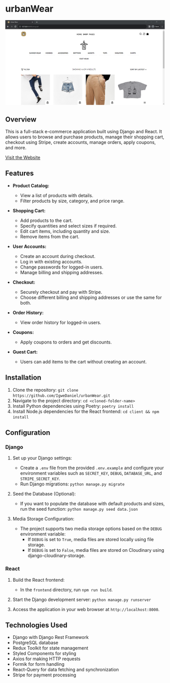 # urbanWear
![App Screenshot](screenshot.png)

## Overview

This is a full-stack e-commerce application built using Django and React. It allows users to browse and purchase products, manage their shopping cart, checkout using Stripe, create accounts, manage orders, apply coupons, and more.

[Visit the Website](https://urbanwear.onrender.com)

## Features

- **Product Catalog:**
  - View a list of products with details.
  - Filter products by size, category, and price range.

- **Shopping Cart:**
  - Add products to the cart.
  - Specify quantities and select sizes if required.
  - Edit cart items, including quantity and size.
  - Remove items from the cart.

- **User Accounts:**
  - Create an account during checkout.
  - Log in with existing accounts.
  - Change passwords for logged-in users.
  - Manage billing and shipping addresses.

- **Checkout:**
  - Securely checkout and pay with Stripe.
  - Choose different billing and shipping addresses or use the same for both.

- **Order History:**
  - View order history for logged-in users.
  
- **Coupons:**
  - Apply coupons to orders and get discounts.

- **Guest Cart:**
  - Users can add items to the cart without creating an account.

## Installation

1. Clone the repository: `git clone https://github.com/IgweDaniel/urbanWear.git`
2. Navigate to the project directory: `cd <cloned-folder-name>`
3. Install Python dependencies using Poetry: `poetry install`
4. Install Node.js dependencies for the React frontend: `cd client && npm install`

## Configuration

### Django

1. Set up your Django settings:
   - Create a `.env` file from the provided `.env.example` and configure your environment variables such as `SECRET_KEY`, `DEBUG`, `DATABASE_URL`, and `STRIPE_SECRET_KEY`.
   - Run Django migrations: `python manage.py migrate`
   
2. Seed the Database (Optional):
   - If you want to populate the database with default products and sizes, run the seed function: `python manage.py seed data.json`

3. Media Storage Configuration:
   - The project supports two media storage options based on the `DEBUG` environment variable:
     - If `DEBUG` is set to `True`, media files are stored locally using file storage.
     - If `DEBUG` is set to `False`, media files are stored on Cloudinary using django-cloudinary-storage.
   
### React

1. Build the React frontend:
   - In the `frontend` directory, run `npm run build`.

2. Start the Django development server: `python manage.py runserver`

3. Access the application in your web browser at `http://localhost:8000`.




## Technologies Used

- Django with Django Rest Framework
- PostgreSQL database
- Redux Toolkit for state management
- Styled Components for styling
- Axios for making HTTP requests
- Formik for form handling
- React-Query for data fetching and synchronization
- Stripe for payment processing


